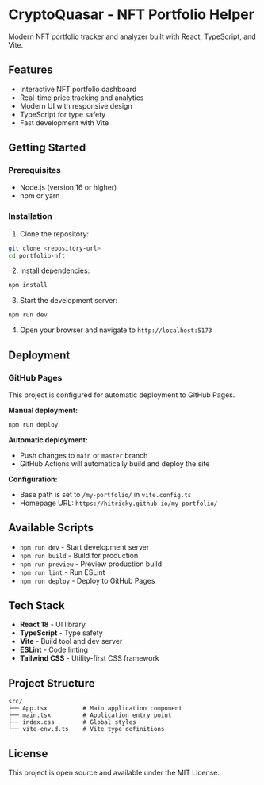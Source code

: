 # CryptoQuasar - NFT Portfolio Helper

Modern NFT portfolio tracker and analyzer built with React, TypeScript, and Vite.

## Features

- Interactive NFT portfolio dashboard
- Real-time price tracking and analytics
- Modern UI with responsive design
- TypeScript for type safety
- Fast development with Vite

## Getting Started

### Prerequisites

- Node.js (version 16 or higher)
- npm or yarn

### Installation

1. Clone the repository:
```bash
git clone <repository-url>
cd portfolio-nft
```

2. Install dependencies:
```bash
npm install
```

3. Start the development server:
```bash
npm run dev
```

4. Open your browser and navigate to `http://localhost:5173`

## Deployment

### GitHub Pages

This project is configured for automatic deployment to GitHub Pages.

**Manual deployment:**
```bash
npm run deploy
```

**Automatic deployment:**
- Push changes to `main` or `master` branch
- GitHub Actions will automatically build and deploy the site

**Configuration:**
- Base path is set to `/my-portfolio/` in `vite.config.ts`
- Homepage URL: `https://hitricky.github.io/my-portfolio/`

## Available Scripts

- `npm run dev` - Start development server
- `npm run build` - Build for production
- `npm run preview` - Preview production build
- `npm run lint` - Run ESLint
- `npm run deploy` - Deploy to GitHub Pages

## Tech Stack

- **React 18** - UI library
- **TypeScript** - Type safety
- **Vite** - Build tool and dev server
- **ESLint** - Code linting
- **Tailwind CSS** - Utility-first CSS framework

## Project Structure

```
src/
├── App.tsx          # Main application component
├── main.tsx         # Application entry point
├── index.css        # Global styles
└── vite-env.d.ts    # Vite type definitions
```

## License

This project is open source and available under the MIT License.
